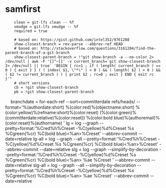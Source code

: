 # samfirst
        clean = git-lfs clean -- %f
        smudge = git-lfs smudge -- %f
        required = true
        
        # based on: https://gist.github.com/intel352/9761288
        show-closest-branch = rev-parse --abbrev-ref HEAD
        # based on: http://stackoverflow.com/questions/3161204/find-the-parent-branch-of-a-git-branch
        show-closest-parent-branch = !"git show-branch -a --no-color 2> /dev/null | awk -F '[]^~[]' -v current_branch=`git show-closest-branch 2> /dev/null || true` 'BEGIN { rc=1 ; if ( length( current_branch ) == 0 ) { exit } } ( ( index( $1, \"*\" ) > 0 ) && ( length( $2 ) > 0 ) && ( $2 != current_branch ) ) { print $2 ; rc=0 ; exit } END { exit rc }'"
        # short versions
        cb = !git show-closest-branch
        pb = !git show-closest-parent-branch
　
        branchdate = for-each-ref --sort=committerdate refs/heads/ --format='%(authordate:short) %(color:red)%(objectname:short) %(color:yellow)%(refname:short)%(color:reset) (%(color:green)%(committerdate:relative)%(color:reset)) %(color:bold blue)%(authoremail)%(color:reset)%(authorname) '
                lg = log --graph --pretty=format:'%Cred%h%Creset -%C(yellow)%d%Creset %s %Cgreen(%cr) %C(bold blue)<%an>%Creset' --abbrev-commit --date=relative
                lg-all = log --graph --all --pretty=format:'%Cred%h%Creset -%C(yellow)%d%Creset %s %Cgreen(%cr) %C(bold blue)<%an>%Creset' --abbrev-commit --date=relative
                slg = log --graph --simplify-by-decoration --pretty=format:'%Cred%h%Creset -%C(yellow)%d%Creset %s %Cgreen(%cr) %C(bold blue)<%an> %ae %Creset ' --abbrev-commit --date=relative
                slg-all = log --graph --all --simplify-by-decoration --pretty=format:'%Cred%h%Creset -%C(yellow)%d%Creset %s %Cgreen(%cr) %C(bold blue)<%an> %ae %Creset' --abbrev-commit --date=relative
